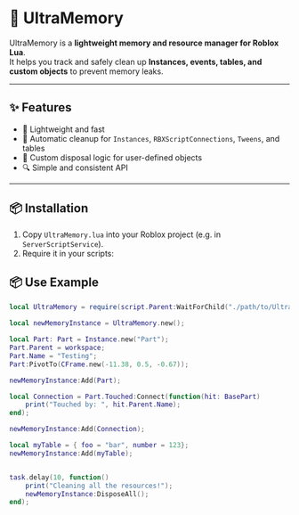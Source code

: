 # 🧹 UltraMemory
UltraMemory is a **lightweight memory and resource manager for Roblox Lua**.  
It helps you track and safely clean up **Instances, events, tables, and custom objects** to prevent memory leaks.  

---

## ✨ Features
- 🚀 Lightweight and fast  
- 🧼 Automatic cleanup for `Instances`, `RBXScriptConnections`, `Tweens`, and tables  
- 🔄 Custom disposal logic for user-defined objects  
- 🔍 Simple and consistent API  

---

## 📦 Installation
1. Copy `UltraMemory.lua` into your Roblox project (e.g. in `ServerScriptService`).  
2. Require it in your scripts:

## 📦 Use Example

```lua
local UltraMemory = require(script.Parent:WaitForChild("./path/to/UltraMemory");

local newMemoryInstance = UltraMemory.new();

local Part: Part = Instance.new("Part");
Part.Parent = workspace;
Part.Name = "Testing";
Part:PivotTo(CFrame.new(-11.38, 0.5, -0.67));

newMemoryInstance:Add(Part);

local Connection = Part.Touched:Connect(function(hit: BasePart)
	print("Touched by: ", hit.Parent.Name);
end);

newMemoryInstance:Add(Connection);

local myTable = { foo = "bar", number = 123};
newMemoryInstance:Add(myTable);


task.delay(10, function()
	print("Cleaning all the resources!");
	newMemoryInstance:DisposeAll();
end);
```

